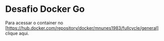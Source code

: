 # Desafio Docker Go

Para acessar o container no [https://hub.docker.com/repository/docker/mnunes1983/fullcycle/general] clique aqui.
